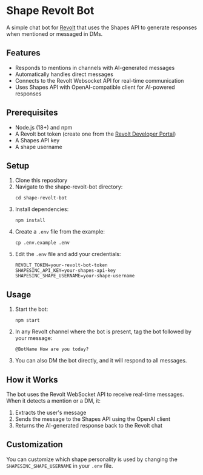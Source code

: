 # Shape Revolt Bot

A simple chat bot for [Revolt](https://revolt.chat) that uses the Shapes API to generate responses when mentioned or messaged in DMs.

## Features

- Responds to mentions in channels with AI-generated messages
- Automatically handles direct messages
- Connects to the Revolt Websocket API for real-time communication
- Uses Shapes API with OpenAI-compatible client for AI-powered responses

## Prerequisites

- Node.js (18+) and npm
- A Revolt bot token (create one from the [Revolt Developer Portal](https://developers.revolt.chat))
- A Shapes API key
- A shape username

## Setup

1. Clone this repository
2. Navigate to the shape-revolt-bot directory:
   ```
   cd shape-revolt-bot
   ```
3. Install dependencies:
   ```
   npm install
   ```
4. Create a `.env` file from the example:
   ```
   cp .env.example .env
   ```
5. Edit the `.env` file and add your credentials:
   ```
   REVOLT_TOKEN=your-revolt-bot-token
   SHAPESINC_API_KEY=your-shapes-api-key
   SHAPESINC_SHAPE_USERNAME=your-shape-username
   ```

## Usage

1. Start the bot:
   ```
   npm start
   ```

2. In any Revolt channel where the bot is present, tag the bot followed by your message:
   ```
   @BotName How are you today?
   ```

3. You can also DM the bot directly, and it will respond to all messages.

## How it Works

The bot uses the Revolt WebSocket API to receive real-time messages. When it detects a mention or a DM, it:

1. Extracts the user's message
2. Sends the message to the Shapes API using the OpenAI client
3. Returns the AI-generated response back to the Revolt chat

## Customization

You can customize which shape personality is used by changing the `SHAPESINC_SHAPE_USERNAME` in your `.env` file. 
